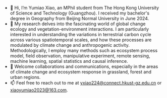- 👋 Hi, I’m Yumiao Xiao, an MPhil student from The Hong Kong University of Science and Technology (Guangzhou). I received my bachelor's degree in Geography from Beijing Normal University in June 2024.
- 👀 My research delves into the fascinating world of global change ecology and vegetation-environment interactions. I am particularly interested in understanding the variations in terrestrial carbon cycle across various spatiotemporal scales, and how these processes are modulated by climate change and anthropogenic activity. Methodologically, I employ many methods such as ecosystem process model, field observation, manipulative experiment, remote sensing, machine learning, spatial statistics and causal inference.
- 🌱 Welcome collaborations and communications, especially in the areas of climate change and ecosystem response in grassland, forest and urban regions.
- 📫 Feel free to reach out to me at yxiao224@connect.hkust-gz.edu.cn or xiaoyumiao2023@163.com.

<!---
yumiao-xiao/yumiao-xiao is a ✨ special ✨ repository because its `README.md` (this file) appears on your GitHub profile.
You can click the Preview link to take a look at your changes.
--->
